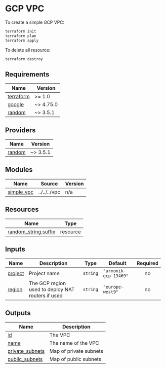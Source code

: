 # GCP VPC

To create a simple GCP VPC:

```bash
terraform init
terraform plan
terraform apply
```

To delete all resource:

```bash
terraform destroy
```

<!-- BEGIN_TF_DOCS -->
## Requirements

| Name | Version |
|------|---------|
| <a name="requirement_terraform"></a> [terraform](#requirement\_terraform) | >= 1.0 |
| <a name="requirement_google"></a> [google](#requirement\_google) | ~> 4.75.0 |
| <a name="requirement_random"></a> [random](#requirement\_random) | ~> 3.5.1 |

## Providers

| Name | Version |
|------|---------|
| <a name="provider_random"></a> [random](#provider\_random) | ~> 3.5.1 |

## Modules

| Name | Source | Version |
|------|--------|---------|
| <a name="module_simple_vpc"></a> [simple\_vpc](#module\_simple\_vpc) | ../../../vpc | n/a |

## Resources

| Name | Type |
|------|------|
| [random_string.suffix](https://registry.terraform.io/providers/hashicorp/random/latest/docs/resources/string) | resource |

## Inputs

| Name | Description | Type | Default | Required |
|------|-------------|------|---------|:--------:|
| <a name="input_project"></a> [project](#input\_project) | Project name | `string` | `"armonik-gcp-13469"` | no |
| <a name="input_region"></a> [region](#input\_region) | The GCP region used to deploy NAT routers if used | `string` | `"europe-west9"` | no |

## Outputs

| Name | Description |
|------|-------------|
| <a name="output_id"></a> [id](#output\_id) | The VPC |
| <a name="output_name"></a> [name](#output\_name) | The name of the VPC |
| <a name="output_private_subnets"></a> [private\_subnets](#output\_private\_subnets) | Map of private subnets |
| <a name="output_public_subnets"></a> [public\_subnets](#output\_public\_subnets) | Map of public subnets |
<!-- END_TF_DOCS -->